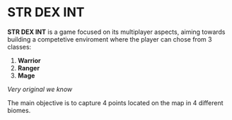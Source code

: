 # STR DEX INT

**STR DEX INT** is a game focused on its multiplayer aspects, aiming towards building a competetive enviroment where the player can chose from 3 classes:

1. **Warrior**
2. **Ranger**
3. **Mage**

*Very original we know*

The main objective is to capture 4 points located on the map in 4 different biomes.